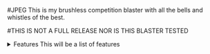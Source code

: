 #JPEG
This is my brushless competition blaster with all the bells and whistles of the best.

#THIS IS NOT A FULL RELEASE NOR IS THIS BLASTER TESTED

<details>
  <summary>Features
    This will be a list of features
    </summary>
    
  <summary> Hardware List
    screws probably
    </summary>
  
  <summary> TODO
    make work
    </summary>
  
  
